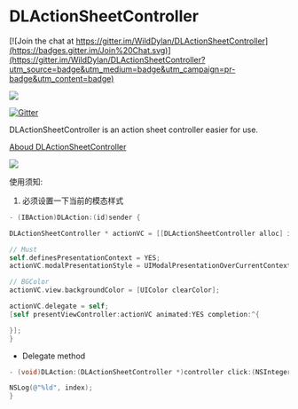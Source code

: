 # DLActionSheetController

[![Join the chat at https://gitter.im/WildDylan/DLActionSheetController](https://badges.gitter.im/Join%20Chat.svg)](https://gitter.im/WildDylan/DLActionSheetController?utm_source=badge&utm_medium=badge&utm_campaign=pr-badge&utm_content=badge)

![](https://travis-ci.org/WildDylan/DLActionSheetController.svg)

[![Gitter](https://badges.gitter.im/Join%20Chat.svg)](https://gitter.im/WildDylan/DLActionSheetController?utm_source=badge&utm_medium=badge&utm_campaign=pr-badge)

DLActionSheetController is an action sheet controller easier for use.

[Aboud DLActionSheetController](http://www.jianshu.com/p/c182a73983b1)

![](http://upload-images.jianshu.io/upload_images/144590-c025de7c1e55179b.png?imageView2/2/w/1240/q/100)

使用须知:

1. 必须设置一下当前的模态样式

```objective-c
- (IBAction)DLAction:(id)sender {

DLActionSheetController * actionVC = [[DLActionSheetController alloc] initWithName:@[@"投诉", @"撤销问题", @"取消问题"] enable:@[@(YES), @(NO), @(YES)] color:@[[UIColor redColor], [UIColor lightGrayColor], [UIColor blackColor]]];

// Must
self.definesPresentationContext = YES;
actionVC.modalPresentationStyle = UIModalPresentationOverCurrentContext;

// BGColor
actionVC.view.backgroundColor = [UIColor clearColor];

actionVC.delegate = self;
[self presentViewController:actionVC animated:YES completion:^{

}];
}

```

- Delegate method

```objective-c
- (void)DLAction:(DLActionSheetController *)controller click:(NSInteger)index {

NSLog(@"%ld", index);
}

```
